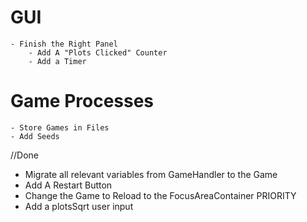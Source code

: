 # GUI
	- Finish the Right Panel
		- Add A "Plots Clicked" Counter
		- Add a Timer 
# Game Processes
	- Store Games in Files
	- Add Seeds
	
//Done 
- Migrate all relevant variables from GameHandler to the Game
- Add A Restart Button
- Change the Game to Reload to the FocusAreaContainer PRIORITY
- Add a plotsSqrt user input
